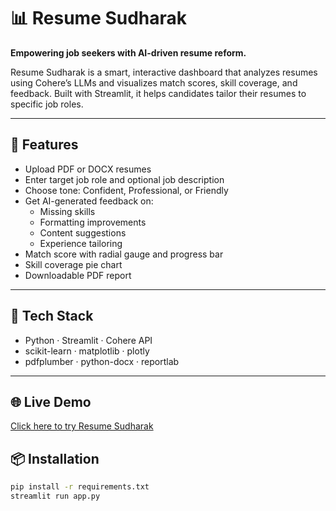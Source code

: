 # 📊 Resume Sudharak

**Empowering job seekers with AI-driven resume reform.**

Resume Sudharak is a smart, interactive dashboard that analyzes resumes using Cohere’s LLMs and visualizes match scores, skill coverage, and feedback. Built with Streamlit, it helps candidates tailor their resumes to specific job roles.

---

## 🚀 Features

- Upload PDF or DOCX resumes  
- Enter target job role and optional job description  
- Choose tone: Confident, Professional, or Friendly  
- Get AI-generated feedback on:
  - Missing skills  
  - Formatting improvements  
  - Content suggestions  
  - Experience tailoring  
- Match score with radial gauge and progress bar  
- Skill coverage pie chart  
- Downloadable PDF report  

---

## 🧠 Tech Stack

- Python · Streamlit · Cohere API  
- scikit-learn · matplotlib · plotly  
- pdfplumber · python-docx · reportlab  

---
## 🌐 Live Demo

[Click here to try Resume Sudharak](https://resume-sudharak-nfcgubqhyidicxozxlynrb.streamlit.app/)

## 📦 Installation

```bash
pip install -r requirements.txt
streamlit run app.py



